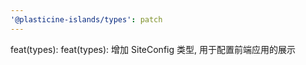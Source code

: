 ```yaml
---
'@plasticine-islands/types': patch
---
```


feat(types): feat(types): 增加 SiteConfig 类型, 用于配置前端应用的展示
